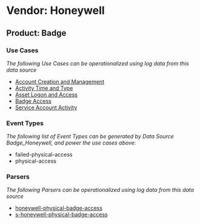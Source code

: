 Vendor: Honeywell
=================
Product: Badge
--------------

### Use Cases

_The following Use Cases can be operationalized using log data from this data source_

* [Account Creation and Management](../UseCases/usecase_account_creation_and_management.md)
* [Activity Time  and Type](../UseCases/usecase_activity_time__and_type.md)
* [Asset Logon and Access](../UseCases/usecase_asset_logon_and_access.md)
* [Badge Access](../UseCases/usecase_badge_access.md)
* [Service Account Activity](../UseCases/usecase_service_account_activity.md)


### Event Types

_The following list of Event Types can be generated by Data Source Badge_Honeywell, and power the use cases above:_

- failed-physical-access
- physical-access


### Parsers

_The following Parsers can be operationalized using log data from this data source_

* [honeywell-physical-badge-access](../Parsers/parserContent_honeywell-physical-badge-access.md)
* [s-honeywell-physical-badge-access](../Parsers/parserContent_s-honeywell-physical-badge-access.md)
